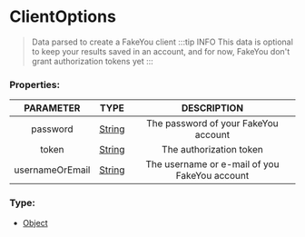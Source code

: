 # ClientOptions
> Data parsed to create a FakeYou client
:::tip INFO
This data is optional to keep your results saved in an account, and for now, FakeYou don't grant authorization tokens yet
:::
### Properties:
| PARAMETER  | TYPE                                     | DESCRIPTION            |
|:----------:|:----------------------------------------:|:----------------------:|
| password    | [String](https://developer.mozilla.org/en-US/docs/Web/JavaScript/Reference/Global_Objects/String)  | The password of your FakeYou account |
| token    | [String](https://developer.mozilla.org/en-US/docs/Web/JavaScript/Reference/Global_Objects/String)  | The authorization token |
| usernameOrEmail    | [String](https://developer.mozilla.org/en-US/docs/Web/JavaScript/Reference/Global_Objects/String)  | The username or e-mail of you FakeYou account |

### Type:
+ [Object](https://developer.mozilla.org/en-US/docs/Web/JavaScript/Reference/Global_Objects/Object)